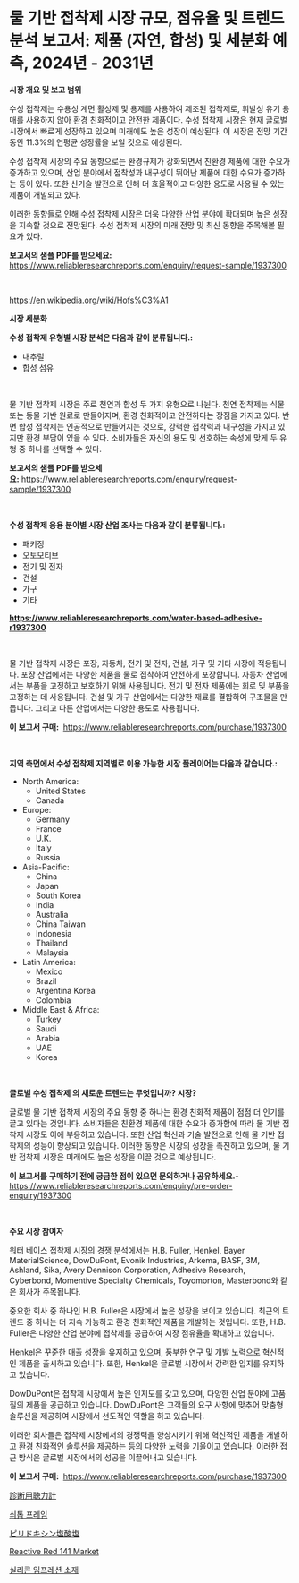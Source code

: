 <p><h1>물 기반 접착제 시장 규모, 점유율 및 트렌드 분석 보고서: 제품 (자연, 합성) 및 세분화 예측, 2024년 - 2031년</h1></p><p><strong>시장 개요 및 보고 범위</strong></p>
<p><p>수성 접착제는 수용성 계면 활성제 및 용제를 사용하여 제조된 접착제로, 휘발성 유기 용매를 사용하지 않아 환경 친화적이고 안전한 제품이다. 수성 접착제 시장은 현재 글로벌 시장에서 빠르게 성장하고 있으며 미래에도 높은 성장이 예상된다. 이 시장은 전망 기간 동안 11.3%의 연평균 성장률을 보일 것으로 예상된다.</p><p>수성 접착제 시장의 주요 동향으로는 환경규제가 강화되면서 친환경 제품에 대한 수요가 증가하고 있으며, 산업 분야에서 점착성과 내구성이 뛰어난 제품에 대한 수요가 증가하는 등이 있다. 또한 신기술 발전으로 인해 더 효율적이고 다양한 용도로 사용될 수 있는 제품이 개발되고 있다.</p><p>이러한 동향들로 인해 수성 접착제 시장은 더욱 다양한 산업 분야에 확대되며 높은 성장을 지속할 것으로 전망된다. 수성 접착제 시장의 미래 전망 및 최신 동향을 주목해볼 필요가 있다.</p></p>
<p><strong>보고서의 샘플 PDF를 받으세요:</strong> <a href="https://www.reliableresearchreports.com/enquiry/request-sample/1937300">https://www.reliableresearchreports.com/enquiry/request-sample/1937300</a></p>
<p>&nbsp;</p>
<p><a href="https://en.wikipedia.org/wiki/Hofs%C3%A1">https://en.wikipedia.org/wiki/Hofs%C3%A1</a></p>
<p><strong>시장 세분화</strong></p>
<p><strong>수성 접착제 유형별 시장 분석은 다음과 같이 분류됩니다.:</strong></p>
<p><ul><li>내추럴</li><li>합성 섬유</li></ul></p>
<p>&nbsp;</p>
<p><p>물 기반 접착제 시장은 주로 천연과 합성 두 가지 유형으로 나뉜다. 천연 접착제는 식물 또는 동물 기반 원료로 만들어지며, 환경 친화적이고 안전하다는 장점을 가지고 있다. 반면 합성 접착제는 인공적으로 만들어지는 것으로, 강력한 접착력과 내구성을 가지고 있지만 환경 부담이 있을 수 있다. 소비자들은 자신의 용도 및 선호하는 속성에 맞게 두 유형 중 하나를 선택할 수 있다.</p></p>
<p><strong>보고서의 샘플 PDF를 받으세요:</strong>&nbsp;<a href="https://www.reliableresearchreports.com/enquiry/request-sample/1937300">https://www.reliableresearchreports.com/enquiry/request-sample/1937300</a></p>
<p>&nbsp;</p>
<p><strong> 수성 접착제 응용 분야별 시장 산업 조사는 다음과 같이 분류됩니다.:</strong></p>
<p><ul><li>패키징</li><li>오토모티브</li><li>전기 및 전자</li><li>건설</li><li>가구</li><li>기타</li></ul></p>
<p><strong><a href="https://www.reliableresearchreports.com/water-based-adhesive-r1937300">https://www.reliableresearchreports.com/water-based-adhesive-r1937300</a></strong></p>
<p>&nbsp;</p>
<p><p>물 기반 접착제 시장은 포장, 자동차, 전기 및 전자, 건설, 가구 및 기타 시장에 적용됩니다. 포장 산업에서는 다양한 제품을 물로 접착하여 안전하게 포장합니다. 자동차 산업에서는 부품을 고정하고 보호하기 위해 사용됩니다. 전기 및 전자 제품에는 회로 및 부품을 고정하는 데 사용됩니다. 건설 및 가구 산업에서는 다양한 재료를 결합하여 구조물을 만듭니다. 그리고 다른 산업에서는 다양한 용도로 사용됩니다.</p></p>
<p><strong>이 보고서 구매:</strong>&nbsp; <a href="https://www.reliableresearchreports.com/purchase/1937300">https://www.reliableresearchreports.com/purchase/1937300</a></p>
<p>&nbsp;</p>
<p><strong>지역 측면에서 수성 접착제 지역별로 이용 가능한 시장 플레이어는 다음과 같습니다.:</strong></p>
<p><ul>
    <li>
        North America:
        <ul>
            <li>United States</li>
            <li>Canada</li>
        </ul>
    </li>
    <li>
        Europe:
        <ul>
            <li>Germany</li>
            <li>France</li>
            <li>U.K.</li>
            <li>Italy</li>
            <li>Russia</li>
        </ul>
    </li>
    <li>
        Asia-Pacific:
        <ul>
            <li>China</li>
            <li>Japan</li>
            <li>South Korea</li>
            <li>India</li>
            <li>Australia</li>
            <li>China Taiwan</li>
            <li>Indonesia</li>
            <li>Thailand</li>
            <li>Malaysia</li>
        </ul>
    </li>
    <li>
        Latin America:
        <ul>
            <li>Mexico</li>
            <li>Brazil</li>
            <li>Argentina Korea</li>
            <li>Colombia</li>
        </ul>
    </li>
    <li>
        Middle East & Africa:
        <ul>
            <li>Turkey</li>
            <li>Saudi</li>
            <li>Arabia</li>
            <li>UAE</li>
            <li>Korea</li>
        </ul>
    </li>
    </ul></p>
<p>&nbsp;</p>
<p><strong>글로벌 수성 접착제 의 새로운 트렌드는 무엇입니까? 시장?</strong></p>
<p><p>글로벌 물 기반 접착제 시장의 주요 동향 중 하나는 환경 친화적 제품이 점점 더 인기를 끌고 있다는 것입니다. 소비자들은 친환경 제품에 대한 수요가 증가함에 따라 물 기반 접착제 시장도 이에 부응하고 있습니다. 또한 산업 혁신과 기술 발전으로 인해 물 기반 접착제의 성능이 향상되고 있습니다. 이러한 동향은 시장의 성장을 촉진하고 있으며, 물 기반 접착제 시장은 미래에도 높은 성장을 이끌 것으로 예상됩니다.</p></p>
<p><strong>이 보고서를 구매하기 전에 궁금한 점이 있으면 문의하거나 공유하세요.</strong>- <a href="https://www.reliableresearchreports.com/enquiry/pre-order-enquiry/1937300">https://www.reliableresearchreports.com/enquiry/pre-order-enquiry/1937300</a></p>
<p>&nbsp;</p>
<p><strong>주요 시장 참여자</strong></p>
<p><p>워터 베이스 접착제 시장의 경쟁 분석에서는 H.B. Fuller, Henkel, Bayer MaterialScience, DowDuPont, Evonik Industries, Arkema, BASF, 3M, Ashland, Sika, Avery Dennison Corporation, Adhesive Research, Cyberbond, Momentive Specialty Chemicals, Toyomorton, Masterbond와 같은 회사가 주목됩니다.</p><p>중요한 회사 중 하나인 H.B. Fuller은 시장에서 높은 성장을 보이고 있습니다. 최근의 트렌드 중 하나는 더 지속 가능하고 환경 친화적인 제품을 개발하는 것입니다. 또한, H.B. Fuller은 다양한 산업 분야에 접착제를 공급하여 시장 점유율을 확대하고 있습니다.</p><p>Henkel은 꾸준한 매출 성장을 유지하고 있으며, 풍부한 연구 및 개발 노력으로 혁신적인 제품을 출시하고 있습니다. 또한, Henkel은 글로벌 시장에서 강력한 입지를 유지하고 있습니다.</p><p>DowDuPont은 접착제 시장에서 높은 인지도를 갖고 있으며, 다양한 산업 분야에 고품질의 제품을 공급하고 있습니다. DowDuPont은 고객들의 요구 사항에 맞추어 맞춤형 솔루션을 제공하여 시장에서 선도적인 역할을 하고 있습니다.</p><p>이러한 회사들은 접착제 시장에서의 경쟁력을 향상시키기 위해 혁신적인 제품을 개발하고 환경 친화적인 솔루션을 제공하는 등의 다양한 노력을 기울이고 있습니다. 이러한 접근 방식은 글로벌 시장에서의 성공을 이끌어내고 있습니다.</p></p>
<p><strong>이 보고서 구매:</strong>&nbsp;&nbsp;<a href="https://www.reliableresearchreports.com/purchase/1937300">https://www.reliableresearchreports.com/purchase/1937300</a></p>
<p><p><a href="https://github.com/TerrellConn/Market-Research-Report-List-2/blob/main/964181017241.md">診断用聴力計</a></p><p><a href="https://github.com/LuckeyCorbin/Market-Research-Report-List-2/blob/main/608892224125.md">쇠톱 프레임</a></p><p><a href="https://github.com/RandallRunte2023/Market-Research-Report-List-2/blob/main/943838417242.md">ピリドキシン塩酸塩</a></p><p><a href="https://github.com/hlspriggs/Market-Research-Report-List-1/blob/main/reactive-red-141-market.md">Reactive Red 141 Market</a></p><p><a href="https://github.com/shampaakter36/Market-Research-Report-List-1/blob/main/951056124123.md">실리콘 임프레션 소재</a></p></p>